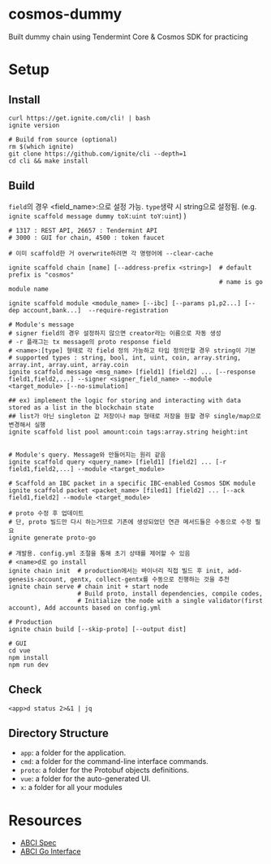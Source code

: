 # cosmos-dummy
Built dummy chain using Tendermint Core &amp; Cosmos SDK for practicing

# Setup
## Install
```shell
curl https://get.ignite.com/cli! | bash
ignite version

# Build from source (optional)
rm $(which ignite)
git clone https://github.com/ignite/cli --depth=1
cd cli && make install
```
## Build
`field`의 경우 <field_name>:<type>으로 설정 가능. `type`생략 시 string으로 설정됨. (e.g. `ignite scaffold message dummy toX:uint toY:uint`)
)
```shell
# 1317 : REST API, 26657 : Tendermint API
# 3000 : GUI for chain, 4500 : token faucet

# 이미 scaffold한 거 overwrite하려면 각 명령어에 --clear-cache

ignite scaffold chain [name] [--address-prefix <string>]  # default prefix is "cosmos"
                                                          # name is go module name                                                        

ignite scaffold module <module_name> [--ibc] [--params p1,p2...] [--dep account,bank...]  --require-registration

# Module's message
# signer field의 경우 설정하지 않으면 creator라는 이름으로 자동 생성
# -r 플래그는 tx message의 proto response field
# <name>:[type] 형태로 각 field 정의 가능하고 타입 정의안할 경우 string이 기본
# supported types : string, bool, int, uint, coin, array.string, array.int, array.uint, array.coin
ignite scaffold message <msg_name> [field1] [field2] ... [--response field1,field2,...] --signer <signer_field_name> --module <target_module> [--no-simulation]

## ex) implement the logic for storing and interacting with data stored as a list in the blockchain state
## list가 아닌 singleton 값 저장이나 map 형태로 저장을 원할 경우 single/map으로 변경해서 실행
ignite scaffold list pool amount:coin tags:array.string height:int


# Module's query. Message와 만들어지는 원리 같음
ignite scaffold query <query_name> [field1] [field2] ... [-r field1,field2,...] --module <target_module>

# Scaffold an IBC packet in a specific IBC-enabled Cosmos SDK module
ignite scaffold packet <packet_name> [filed1] [field2] ... [--ack field1,field2] --module <target_module> 

# proto 수정 후 업데이트
# 단, proto 빌드만 다시 하는거므로 기존에 생성되었던 연관 메서드들은 수동으로 수정 필요
ignite generate proto-go
```

```shell
# 개발용. config.yml 조절을 통해 초기 상태를 제어할 수 있음
# <name>d로 go install 
ignite chain init  # production에서는 바이너리 직접 빌드 후 init, add-genesis-account, gentx, collect-gentx를 수동으로 진행하는 것을 추천
ignite chain serve # chain init + start node
                   # Build proto, install dependencies, compile codes, 
                   # Initialize the node with a single validator(first account), Add accounts based on config.yml

# Production
ignite chain build [--skip-proto] [--output dist]

# GUI
cd vue
npm install
npm run dev
```

## Check
```shell
<app>d status 2>&1 | jq
```

## Directory Structure
* `app`: a folder for the application.
* `cmd`: a folder for the command-line interface commands.
* `proto`: a folder for the Protobuf objects definitions.
* `vue`: a folder for the auto-generated UI.
* `x`: a folder for all your modules

# Resources
* [ABCI Spec](https://github.com/tendermint/spec/blob/c939e15/spec/abci/abci.md)
* [ABCI Go Interface](https://github.com/tendermint/tendermint/tree/main/abci)